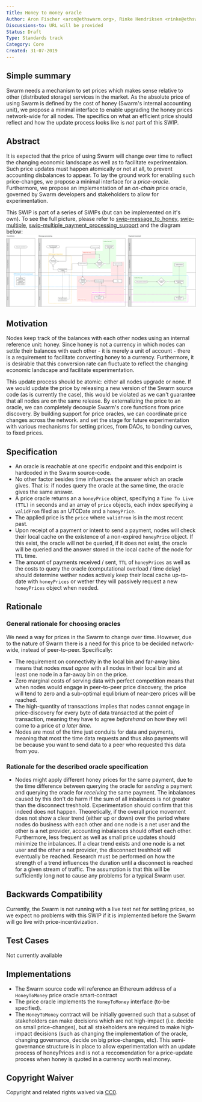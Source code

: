 ```yaml
---
Title: Honey to money oracle
Author: Aron Fischer <aron@ethswarm.org>, Rinke Hendriksen <rinke@ethswarm.org>, Vojtech Simetka <vojtech@iovlabs.org>
Discussions-to: URL will be provided
Status: Draft
Type: Standards track
Category: Core
Created: 31-07-2019
---
```


<!--You can leave these HTML comments in your merged SWIP and delete the visible duplicate text guides, they will not appear and may be helpful to refer to if you edit it again. This is the suggested template for new SWIPs. Note that a SWIP number will be assigned by an editor. When opening a pull request to submit your SWIP, please use an abbreviated title in the filename, `SWIP-draft_title_abbrev.md`. The title should be 44 characters or less.-->

## Simple summary 
<!--"If you can't explain it simply, you don't understand it well enough." Provide a simplified and layman-accessible explanation of the SWIP.-->
Swarm needs a mechanism to set prices which makes sense relative to other (distributed storage) services in the market. As the absolute price of using Swarm is defined by the cost of honey (Swarm's internal accounting unit), we propose a minimal interface to enable upgrading the honey prices network-wide for all nodes. The specifics on what an efficient price should reflect and how the update process looks like is *not* part of this SWIP.

## Abstract 
<!--A short (~200 word) description of the technical issue being addressed.-->
It is expected that the price of using Swarm will change over time to reflect the changing economic landscape as well as to facilitate experimentaion. Such price updates must happen atomically or not at all, to prevent accounting disbalances to appear. To lay the ground work for enabling such price-changes, we propose a minimal interface for a *price-oracle*. Furthermore, we propose an implementation of an *on-chain* price oracle, governed by Swarm developers and stakeholders to allow for experimentation. 

This SWIP is part of a series of SWIPs (but can be implemented on it's own). To see the full picture, please refer to [swip-message_to_honey](./swip-message_to_honey.md), [swip-multiple](./swip-honey_to_money.md), [swip-multiple_payment_processing_support](./swip-multiple_payment_processing_support.md) and the diagram below:
![SWIP_Diagrams.svg](./../assets/swip-honey_to_money/SWIP_Diagrams.svg)

## Motivation
<!--The motivation is critical for SWIPs that want to change the Swarm protocol. It should clearly explain why the existing protocol specification is inadequate to address the problem that the SWIP solves. SWIP submissions without sufficient motivation may be rejected outright.-->
Nodes keep track of the balances with each other nodes using an internal reference unit: honey. Since honey is not a currency in which nodes can settle their balances with each other - it is merely a unit of account - there is a requirement to facilitate converting honey to a currency. Furthermore, it is desirable that this conversion rate can fluctuate to reflect the changing economic landscape and facilitate experimentation. 

This update process should be atomic: either all nodes upgrade or none. If we would update the price by releasing a new version of the Swarm source code (as is currently the case), this would be violated as we can't guarantee that all nodes are on the same release. By externalizing the price to an oracle, we can completely decouple Swarm's core functions from price discovery. By building support for price oracles, we can coordinate price changes across the network. and set the stage for future experimentation with various mechanisms for setting prices, from DAOs, to bonding curves, to fixed prices. 

## Specification
<!--The technical specification should describe the syntax and semantics of any new feature. The specification should be detailed enough to allow competing, interoperable implementations for the current Swarm platform and future client implementations.-->
* An oracle is reachable at one specific endpoint and this endpoint is hardcoded in the Swarm source-code. 
* No other factor besides time influences the answer which an oracle gives. That is: if nodes query the oracle at the same time, the oracle gives the same answer. 
* A price oracle returns an a `honeyPrice` object, specifying a `Time To Live (TTL)` in seconds and an array of `price` objects, each index specifying a `validFrom` filed as an UTCDate and a `honeyPrice`. 
* The applied price is the `price` where `validFrom` is in the most recent past. 
* Upon receipt of a payment or intent to send a payment, nodes will check their local cache on the existence of a non-expired `honeyPrice` object. If this exist, the oracle will not be queried, if it does not exist, the oracle will be queried and the answer stored in the local cache of the node for `TTL` time. 
* The amount of payments received / sent, `TTL` of `honeyPrices` as well as the costs to query the oracle (computational overload / time delay) should determine wether nodes actively keep their local cache up-to-date with `honeyPrices` or wether they will passively request a new `honeyPrices` object when needed.

## Rationale
<!--The rationale fleshes out the specification by describing what motivated the design and why particular design decisions were made. It should describe alternate designs that were considered and related work, e.g. how the feature is supported in other languages. The rationale may also provide evidence of consensus within the community, and should discuss important objections or concerns raised during discussion.-->
### General rationale for choosing oracles
We need a way for prices in the Swarm to change over time. However, due to the nature of Swarm there is a need for this price to be decided network-wide, instead of peer-to-peer. Specifically:
- The requirement on connectivity in the local bin and far-away bins means that nodes *must agree* with all nodes in their local bin and at least one node in a far-away bin on the price.
- Zero marginal costs of serving data with perfect competition means that when nodes would engage in peer-to-peer price discovery, the price will tend to zero and a sub-optimal equlibrium of near-zero prices will be reached.
- The high-quantity of transactions implies that nodes cannot engage in price-discovery for every byte of data transacted at the point of transaction, meaning they have to agree *beforehand* on how they will come to a price *at a later time*. 
- Nodes are most of the time just conduits for data and payments, meaning that most the time data requests and thus also payments will be because you want to send data to a peer who requested this data from you. 
### Rationale for the described oracle specification
- Nodes might apply different honey prices for the same payment, due to the time difference between querying the oracle for *sending* a payment and querying the oracle for *receiving* the same payment. The inbalances caused by this don't do harm if the sum of all inbalances is not greater than the disconnect treshhold. Experimentation should confirm that this indeed does not happen. Theoretically, if the overall price movement does not show a clear trend (either up or down) over the period where nodes do business with each other and one node is a net user and the other is a net provider, accounting inbalances should offset each other. Furthermore, less frequent as well as small price updates should minimize the inbalances. If a clear trend exists and one node is a net user and the other a net provider, the disconnect treshhold will eventually be reached. Research must be performed on how the strength of a trend influences the duration until a disconnect is reached for a given stream of traffic. The assumption is that this will be sufficiently long not to cause any problems for a typical Swarm user. 

## Backwards Compatibility 
<!--All SWIPs that introduce backwards incompatibilities must include a section describing these incompatibilities and their severity. The SWIP must explain how the author proposes to deal with these incompatibilities. SWIP submissions without a sufficient backwards compatibility treatise may be rejected outright.-->
Currently, the Swarm is not running with a live test net for settling prices, so we expect no problems with this SWIP if it is implemented before the Swarm will go live with price-incentivization. 

## Test Cases
<!--Test cases for an implementation are mandatory for SWIPs that are affecting changes to data and message formats. Other SWIPs can choose to include links to test cases if applicable.-->
Not currently available

## Implementations 
<!--The implementations must be completed before any SWIP is given status "Final", but it need not be completed before the SWIP is accepted. While there is merit to the approach of reaching consensus on the specification and rationale before writing code, the principle of "rough consensus and running code" is still useful when it comes to resolving many discussions of API details.-->
* The Swarm source code will reference an Ethereum address of a `HoneyToMoney` price oracle smart-contract
* The price oracle implements the `HoneyToMoney` interface (to-be specified).
* The `HoneyToMoney` contract will be initially governed such that a subset of stakeholders can make decisions which are not high-impact (i.e. decide on small price-changes), but all stakeholders are required to make high-impact decisions (such as changing the implementation of the oracle, changing governance, decide on big price-changes, etc). This semi-governance structure is in place to allow experimentation with an update process of honeyPrices and is not a reccomendation for a price-update process when honey is quoted in a currency worth real money. 

## Copyright Waiver
 Copyright and related rights waived via [CC0](https://creativecommons.org/publicdomain/zero/1.0/).
